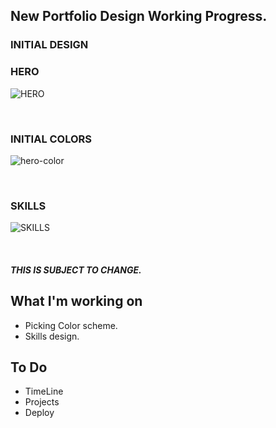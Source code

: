 ## New Portfolio Design Working Progress.

### INITIAL DESIGN
### HERO
![HERO](https://user-images.githubusercontent.com/78625404/175797732-b73cd0a7-e85e-48b7-a91a-3df4c11378d4.png)

<br/>

### INITIAL COLORS
![hero-color](https://user-images.githubusercontent.com/78625404/175824975-3344bc43-b895-4156-bb1c-7115a8212aeb.png)

<br />

### SKILLS
![SKILLS](https://user-images.githubusercontent.com/78625404/175797768-f7c2fe94-a36f-45ff-8466-1d76a09f1741.png)

<br />

##### THIS IS SUBJECT TO CHANGE.


## What I'm working on
* Picking Color scheme.
* Skills design.

## To Do
* TimeLine
* Projects
* Deploy

